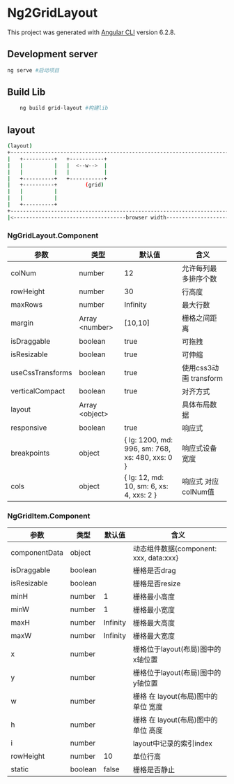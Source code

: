 # Ng2GridLayout

This project was generated with [Angular CLI](https://github.com/angular/angular-cli) version 6.2.8.

## Development server
```bash
ng serve #启动项目
```
## Build Lib
```bash
    ng build grid-layout #构建lib
```
## layout
```bash
(layout)
+---------------------------------------------------------------------------------------------------+ -
|   +----------+   +-----------+                                                                    | | 
|   |          |   |  <--w-->  |                                                                    | |
|   |          |   |           |                                                                    | |
|   +----------+   +-----------+                                                                    | H
|   +----------+         (grid)                                                                     | |
|   |          |                                                                                    | |
|   |          |                                                                                    | |
|   +----------+                                                                                    | |
+---------------------------------------------------------------------------------------------------+ -
|<------------------------------------browser width------------------------------------------------>|
```

### NgGridLayout.Component

|参数|类型|默认值| 含义|
| ------ | ------ | ------ |------ |
|colNum| number | 12 |允许每列最多排序个数|
|rowHeight|number| 30 | 行高度|
|maxRows|number| Infinity| 最大行数|
|margin|Array &lt;number\>| [10,10]|栅格之间距离|
|isDraggable| boolean | true| 可拖拽|
|isResizable| boolean | true| 可伸缩|
|useCssTransforms| boolean | true| 使用css3动画 transform|
|verticalCompact| boolean | true | 对齐方式|
|layout| Array &lt;object\> |   |具体布局数据|
|responsive| boolean | true | 响应式|
|breakpoints| object|{ lg: 1200, md: 996, sm: 768, xs: 480, xxs: 0 }| 响应式设备宽度|
|cols| object| { lg: 12, md: 10, sm: 6, xs: 4, xxs: 2 } | 响应式 对应colNum值 |

### NgGridItem.Component

|参数|类型|默认值| 含义|
| ------ | ------ | ------ |------ |
|componentData| object |  |动态组件数据{component: xxx, data:xxx}|
|isDraggable|boolean|  | 栅格是否drag|
|isResizable|boolean|  | 栅格是否resize|
|minH|number| 1|栅格最小高度|
|minW| number | 1| 栅格最小宽度|
|maxH| number | Infinity| 栅格最大高度|
|maxW| number | Infinity| 栅格最大宽度 |
|x|  number  |  | 栅格位于layout(布局)图中的x轴位置|
|y|  number  |  | 栅格位于layout(布局)图中的y轴位置|
|w| number  |  | 栅格 在 layout(布局)图中的 单位 宽度|
|h| number  |  | 栅格 在 layout(布局)图中的 单位 高度|
|i|number | | layout中记录的索引index|
|rowHeight| number| 10 |单位行高|
|static| boolean| false | 栅格是否静止 |




